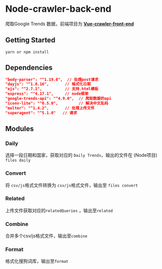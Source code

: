 # Node-crawler-back-end

爬取Google Trends 数据，前端项目为 [**Vue-crawler-front-end**](https://github.com/gl767077147/Vue-crawler-front-end)

## Getting Started

```javascrit
yarn or npm install
```

## Dependencies

```json
"body-parser": "^1.19.0",  // 处理post请求
"dayjs": "^1.8.16",       // 格式化日期
"ejs": "^2.7.1",          // 支持.html模板
"express": "^4.17.1",     // node框架
"google-trends-api": "^4.9.0",  // 爬取数据的api
"iconv-lite": "^0.5.0",			// 解决中文乱码
"multer": "^1.4.2",       // 处理上传文件
"superagent": "^5.1.0"   // 请求
```
## Modules

### Daily

选择一段日期和国家，获取对应的 `Daily Trends`，输出的文件在 (Node项目) `files daily`

### Convert

将 `csv/js`格式文件转换为 `csv/js`格式文件，输出至 `files convert`

### Related

上传文件获取对应的`relatedQueries` ，输出至`related`

### Combine

合并多个csv/js格式文件，输出至`combine`

### Format

格式化搜狗词库，输出至`format`